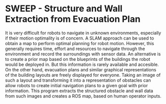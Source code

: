 # SWEEP - Structure and Wall Extraction from Evacuation Plan

It is very difficult for robots to navigate in unknown environments, especially if their motion optimality is of concern. A SLAM approach can be used to obtain a map to perform optimal planning for robot motion. However, this generally requires time, effort and resources to navigate through the environment and record the surroundings with sensor data. An alternative is to create a prior map based on the blueprints of the buildings the robot would be deployed in. But this information is rarely available and accesible. On the other hand, evacuation plans and similar graphical representations of the building layouts are freely displayed for everyone. Taking an image of such a layout and transforming it into a representation of obstacles can allow robots to create initial navigation plans to a given goal with prior information. This program extracts the structured obstacle and wall data from such images and creates a ROS map, based on human operator inputs.
 
